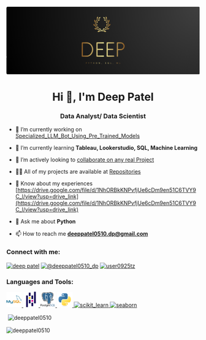 ![MasterHead](https://github.com/Deeppatel0510/Deeppatel0510/blob/main/Gituhub_1.png)
<h1 align="center">Hi 👋, I'm Deep Patel</h1>
<h3 align="center">Data Analyst/ Data Scientist</h3>

- 🔭 I’m currently working on [Specialized_LLM_Bot_Using_Pre_Trained_Models](https://github.com/Deeppatel0510/Specialized_LLM_Bot_Using_Pre_Trained_Models)

- 🌱 I’m currently learning **Tableau, Lookerstudio, SQL, Machine Learning**

- 👯 I’m actively looking to [collaborate on any real Project](https://www.linkedin.com/in/deep-patel98/)

- 👨‍💻 All of my projects are available at [Repositories](https://github.com/Deeppatel0510)

- 📄 Know about my experiences [https://drive.google.com/file/d/1NhORBkKNPvfjUe6cDm9en51C6TVY9C_l/view?usp=drive_link](https://drive.google.com/file/d/1NhORBkKNPvfjUe6cDm9en51C6TVY9C_l/view?usp=drive_link)

- 💬 Ask me about **Python**

- 📫 How to reach me **deeppatel0510.dp@gmail.com**

<h3 align="left">Connect with me:</h3>
<p align="left">
<a href="https://linkedin.com/in/deep patel" target="blank"><img align="center" src="https://raw.githubusercontent.com/rahuldkjain/github-profile-readme-generator/master/src/images/icons/Social/linked-in-alt.svg" alt="deep patel" height="30" width="40" /></a>
<a href="https://www.hackerrank.com/@deeppatel0510_dp" target="blank"><img align="center" src="https://raw.githubusercontent.com/rahuldkjain/github-profile-readme-generator/master/src/images/icons/Social/hackerrank.svg" alt="@deeppatel0510_dp" height="30" width="40" /></a>
<a href="https://www.leetcode.com/user0925tz" target="blank"><img align="center" src="https://raw.githubusercontent.com/rahuldkjain/github-profile-readme-generator/master/src/images/icons/Social/leet-code.svg" alt="user0925tz" height="30" width="40" /></a>
</p>

<h3 align="left">Languages and Tools:</h3>
<p align="left"> <a href="https://www.mysql.com/" target="_blank" rel="noreferrer"> <img src="https://raw.githubusercontent.com/devicons/devicon/master/icons/mysql/mysql-original-wordmark.svg" alt="mysql" width="40" height="40"/> </a> <a href="https://pandas.pydata.org/" target="_blank" rel="noreferrer"> <img src="https://raw.githubusercontent.com/devicons/devicon/2ae2a900d2f041da66e950e4d48052658d850630/icons/pandas/pandas-original.svg" alt="pandas" width="40" height="40"/> </a> <a href="https://www.postgresql.org" target="_blank" rel="noreferrer"> <img src="https://raw.githubusercontent.com/devicons/devicon/master/icons/postgresql/postgresql-original-wordmark.svg" alt="postgresql" width="40" height="40"/> </a> <a href="https://www.python.org" target="_blank" rel="noreferrer"> <img src="https://raw.githubusercontent.com/devicons/devicon/master/icons/python/python-original.svg" alt="python" width="40" height="40"/> </a> <a href="https://scikit-learn.org/" target="_blank" rel="noreferrer"> <img src="https://upload.wikimedia.org/wikipedia/commons/0/05/Scikit_learn_logo_small.svg" alt="scikit_learn" width="40" height="40"/> </a> <a href="https://seaborn.pydata.org/" target="_blank" rel="noreferrer"> <img src="https://seaborn.pydata.org/_images/logo-mark-lightbg.svg" alt="seaborn" width="40" height="40"/> </a> </p>

<p>&nbsp;<img align="center" src="https://github-readme-stats.vercel.app/api?username=deeppatel0510&show_icons=true&locale=en" alt="deeppatel0510" /></p>

<p><img align="center" src="https://github-readme-streak-stats.herokuapp.com/?user=deeppatel0510&" alt="deeppatel0510" /></p>

